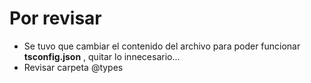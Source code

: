 # Por revisar

- Se tuvo que cambiar el contenido del archivo para poder funcionar **tsconfig.json** , quitar lo innecesario...
- Revisar carpeta @types